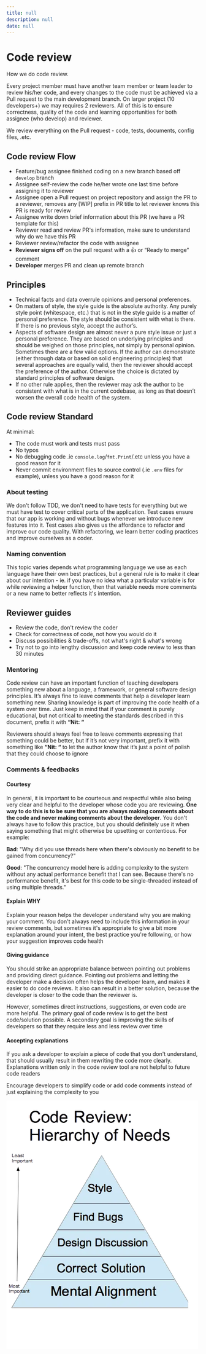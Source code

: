 ```yaml
---
title: null
description: null
date: null
---
```


# Code review

How we do code review.

Every project member must have another team member or team leader to review his/her code, and every changes to the code must be achieved via a Pull request to the main development branch. On larger project (10 developers+) we may requires 2 reviewers. All of this is to ensure correctness, quality of the code and learning opportunities for both assignee (who develop) and reviewer.

We review everything on the Pull request - code, tests, documents, config files, .etc.

## Code review Flow

- Feature/bug assignee finished coding on a new branch based off `develop` branch
- Assignee self-review the code he/her wrote one last time before assigning it to reviewer
- Assignee open a Pull request on project repository and assign the PR to a reviewer, removes any [WIP] prefix in PR title to let reviewer knows this PR is ready for review
- Assignee write down brief information about this PR (we have a PR template for this)
- Reviewer read and review PR's information, make sure to understand why do we have this PR
- Reviewer review/refactor the code with assignee
- **Reviewer signs off** on the pull request with a 👍 or “Ready to merge” comment
- **Developer** merges PR and clean up remote branch

## Principles

- Technical facts and data overrule opinions and personal preferences.
- On matters of style, the style guide is the absolute authority. Any purely style point (whitespace, etc.) that is not in the style guide is a matter of personal preference. The style should be consistent with what is there. If there is no previous style, accept the author’s.
- Aspects of software design are almost never a pure style issue or just a personal preference. They are based on underlying principles and should be weighed on those principles, not simply by personal opinion. Sometimes there are a few valid options. If the author can demonstrate (either through data or based on solid engineering principles) that several approaches are equally valid, then the reviewer should accept the preference of the author. Otherwise the choice is dictated by standard principles of software design.
- If no other rule applies, then the reviewer may ask the author to be consistent with what is in the current codebase, as long as that doesn’t worsen the overall code health of the system.

## Code review Standard

At minimal:

- The code must work and tests must pass
- No typos
- No debugging code .ie `console.log`/`fmt.Print`/.etc unless you have a good reason for it
- Never commit environment files to source control (.ie `.env` files for example), unless you have a good reason for it

### About testing

We don't follow TDD, we don't need to have tests for everything but we must have test to cover critical parts of the application. Test cases ensure that our app is working and without bugs whenever we introduce new features into it. Test cases also gives us the affordance to refactor and improve our code quality. With refactoring, we learn better coding practices and improve ourselves as a coder.

### Naming convention

This topic varies depends what programming language we use as each language have their own best practices, but a general rule is to make it clear about our intention - ie. if you have no idea what a particular variable is for while reviewing a helper function, then that variable needs more comments or a new name to better reflects it's intention.

## Reviewer guides

- Review the code, don't review the coder
- Check for correctness of code, not how you would do it
- Discuss possibilities & trade-offs, not what's right & what's wrong
- Try not to go into lengthy discussion and keep code review to less than 30 minutes

### Mentoring

Code review can have an important function of teaching developers something new about a language, a framework, or general software design principles. It’s always fine to leave comments that help a developer learn something new. Sharing knowledge is part of improving the code health of a system over time. Just keep in mind that if your comment is purely educational, but not critical to meeting the standards described in this document, prefix it with **“Nit: “**

Reviewers should always feel free to leave comments expressing that something could be better, but if it’s not very important, prefix it with something like **“Nit: “** to let the author know that it’s just a point of polish that they could choose to ignore

### Comments & feedbacks

#### Courtesy

In general, it is important to be courteous and respectful while also being very clear and helpful to the developer whose code you are reviewing. **One way to do this is to be sure that you are always making comments about the code and never making comments about the developer**. You don't always have to follow this practice, but you should definitely use it when saying something that might otherwise be upsetting or contentious. For example:

**Bad**: "Why did you use threads here when there's obviously no benefit to be gained from concurrency?"

**Good**: "The concurrency model here is adding complexity to the system without any actual performance benefit that I can see. Because there's no performance benefit, it's best for this code to be single-threaded instead of using multiple threads."

#### Explain WHY

Explain your reason helps the developer understand why you are making your comment. You don't always need to include this information in your review comments, but sometimes it's appropriate to give a bit more explanation around your intent, the best practice you're following, or how your suggestion improves code health

#### Giving guidance

You should strike an appropriate balance between pointing out problems and providing direct guidance. Pointing out problems and letting the developer make a decision often helps the developer learn, and makes it easier to do code reviews. It also can result in a better solution, because the developer is closer to the code than the reviewer is.

However, sometimes direct instructions, suggestions, or even code are more helpful. The primary goal of code review is to get the best code/solution possible. A secondary goal is improving the skills of developers so that they require less and less review over time

#### Accepting explanations

If you ask a developer to explain a piece of code that you don't understand, that should usually result in them rewriting the code more clearly. Explanations written only in the code review tool are not helpful to future code readers

Encourage developers to simplify code or add code comments instead of just explaining the complexity to you

![](assets/code-review-hierarchy.webp)
